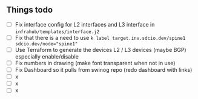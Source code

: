 Things todo
---

* [ ] Fix interface config for L2 interfaces and L3 interface in `infrahub/templates/interface.j2`
* [ ] Fix that there is a need to use `k label target.inv.sdcio.dev/spine1 sdcio.dev/node="spine1"`
* [ ] Use Terraform to generate the devices L2 / L3 devices (maybe BGP) especially enable/disable
* [ ] Fix numbers in drawing (make font transparent when not in use)
* [ ] Fix Dashboard so it pulls from swinog repo (redo dashboard with links)
* [ ] x
* [ ] x
* [ ] x